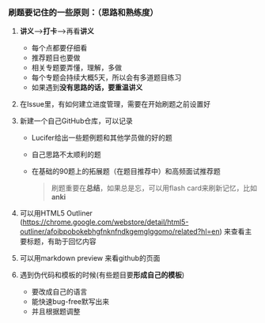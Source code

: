 ### 刷题要记住的一些原则：（思路和熟练度）

1. **讲义**-->**打卡**-->再看**讲义**
   	
   - 每个点都要仔细看
   - 推荐题目也要做
   - 相关专题要弄懂，理解，多做
   - 每个专题会持续大概5天，所以会有多道题目练习
   - 如果遇到**没有思路的话，要重温讲义**
   
2. 在Issue里，有如何建立进度管理，需要在开始刷题之前设置好

3. 新建一个自己GitHub仓库，可以记录

     - Lucifer给出一些题例题和其他学员做的好的题

     - 自己思路不太顺利的题

     - 在基础的90题上的拓展题（在题目推荐中）和高频面试推荐题

       > 刷题重要在**总结**，如果总是忘，可以用flash card来刷新记忆，比如**anki**

4. 可以用HTML5 Outliner (https://chrome.google.com/webstore/detail/html5-outliner/afoibpobokebhgfnknfndkgemglggomo/related?hl=en)  来查看主要标题，有助于回忆内容

5. 可以用markdown preview 来看github的页面

6. 遇到伪代码和模板的时候(有些题目要**形成自己的模板**)

     - 要改成自己的语言
     - 能快速bug-free默写出来
     - 并且根据题调整